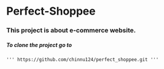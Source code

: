# Perfect-Shoppee
### This project is about e-commerce website.
##### To clone the project go to 
````
''' https://github.com/chinnu124/perfect_shoppee.git '''
````

